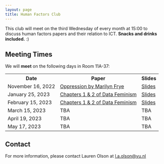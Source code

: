 ```yaml
---
layout: page
title: Human Factors Club
---
```


 This club will meet on the third Wednesday of every month at 15:00 to discuss human factors papers and their relation to ICT.  **Snacks and drinks included.** :)

## Meeting Times
 We will **meet** on the following days in Room 11A-37:
 
 <table>
   <tr>
     <th>Date</th>
     <th>Paper</th>
     <th>Slides</th>
   </tr>
   <tr>
     <td>November 16, 2022</td>
     <td><a href="http://www.victorkumar.org/uploads/6/1/5/2/61526489/frye_-_oppression.pdf">Oppression by Marilyn Frye</a></td>
     <td><a href="https://docs.google.com/presentation/d/1Fp1WCvMEtzoNe6VcjPVEP2-W97C1azHlIV9TmF1MFDs/edit?usp=sharing">Slides</a></td> 
  </tr>
   <tr>
     <td>January 25, 2023</td>
     <td><a href="https://data-feminism.mitpress.mit.edu/">Chapters 1 & 2 of Data Feminism</a></td>
    <td><a href="https://docs.google.com/presentation/d/1Fp1WCvMEtzoNe6VcjPVEP2-W97C1azHlIV9TmF1MFDs/edit?usp=sharing">Slides</a></td> 
   </tr>
   <tr>
     <td>February 15, 2023</td>
     <td><a href="https://data-feminism.mitpress.mit.edu/">Chapters 1 & 2 of Data Feminism</a></td>
    <td><a href="https://docs.google.com/presentation/d/1Fp1WCvMEtzoNe6VcjPVEP2-W97C1azHlIV9TmF1MFDs/edit?usp=sharing">Slides</a></td> 
   </tr>
   <tr>
     <td>March 15, 2023</td>
     <td>TBA</td>
    <td>TBA</td> 
   </tr>
   <tr>
     <td>April 19, 2023</td>
     <td>TBA</td>
    <td>TBA</td> 
   </tr>
   <tr>
     <td>May 17, 2023</td>
     <td>TBA</td>
    <td>TBA</td> 
   </tr>
 </table>

## Contact
 For more information, please contact Lauren Olson at l.a.olson@vu.nl
